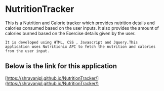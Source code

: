 # NutritionTracker
This is a Nutrition and Calorie tracker which provides nutrition details and calories consumed based on the user inputs. 
It also provides the amount of calories burned based on the Exercise details given by the user.

```It is developed using HTML, CSS , Javascript and Jquery.This application uses Nutritionix API to fetch the nutrition and calories from the user input.```

## Below is the link for this application
[https://shravanipl.github.io/NutritionTracker/](https://shravanipl.github.io/NutritionTracker/)
